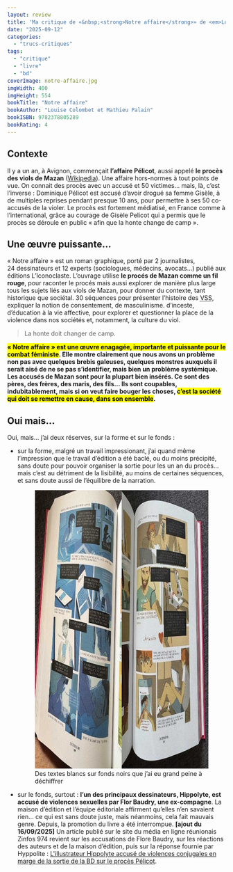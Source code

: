 ```yaml
---
layout: review
title: 'Ma critique de «&nbsp;<strong>Notre affaire</strong>» de <em>Louise Colombet et Mathieu Palain</em>'
date: "2025-09-12"
categories: 
  - "trucs-critiques"
tags: 
  - "critique"
  - "livre"
  - "bd"
coverImage: notre-affaire.jpg
imgWidth: 400
imgHeight: 554
bookTitle: "Notre affaire"
bookAuthor: "Louise Colombet et Mathieu Palain"
bookISBN: 9782378805289                   
bookRating: 4
---
```


<h2>Contexte</h2>

<p>Il y a un an, à Avignon, commençait <strong>l’affaire Pélicot</strong>, aussi appelé <strong>le procès des viols de Mazan</strong> (<a href="https://fr.wikipedia.org/wiki/Affaire_des_viols_de_Mazan">Wikipedia</a>). Une affaire hors-normes à tout points de vue. On connait des procès avec un accusé et 50&nbsp;victimes… mais, là, c’est l’inverse&nbsp;: Dominique Pélicot est accusé d’avoir drogué sa femme Gisèle, à de multiples reprises pendant presque 10&nbsp;ans, pour permettre à ses 50&nbsp;co-accusés de la violer. Le procès est fortement médiatisé, en France comme à l’international, grâce au courage de Gisèle Pelicot qui a permis que le procès se déroule en public «&nbsp;afin que la honte change de camp&nbsp;».</p>

<h2>Une œuvre puissante…</h2>

<p>«&nbsp;Notre affaire&nbsp;» est un roman graphique, porté par 2&nbsp;journalistes, 24&nbsp;dessinateurs et 12&nbsp;experts (sociologues, médecins, avocats…) publié aux éditions L’Iconoclaste. L’ouvrage utilise <strong>le procés de Mazan comme un fil rouge</strong>, pour raconter le procés mais aussi explorer de manière plus large tous les sujets liés aux viols de Mazan, pour donner du contexte, tant historique que sociétal. 30&nbsp;séquences pour présenter l’histoire des <abbr title="Violence Sexuelles et Sexistes">VSS</abbr>, expliquer la notion de consentement, de masculinisme. d’inceste, d’éducation à la vie affective, pour explorer et questionner la place de la violence dans nos sociétés et, notamment, la culture du viol.</p>

<blockquote class="citation">
  <p>La honte doit changer de camp.</p>
</blockquote>

<p><strong><mark>«&nbsp;Notre affaire&nbsp;» est une œuvre enagagée, importante et puissante pour le combat féministe</mark>. Elle montre clairement que nous avons un problème non pas avec quelques brebis galeuses, quelques monstres auxquels il serait aisé de ne se pas s’identifier, mais bien un problème systémique. Les accusés de Mazan sont pour la plupart bien insérés. Ce sont des pères, des frères, des maris, des fils… Ils sont coupables, indubitablement, mais si on veut faire bouger les choses, <mark>c’est la société qui doit se remettre en cause, dans son ensemble</mark>.</strong></p>

<h2>Oui mais…</h2>

<p>Oui, mais… j’ai deux réserves, sur la forme et sur le fonds&nbsp;:</p>

<ul>
  <li>
    sur la forme, malgré un travail impressionant, j’ai quand même l’impression que le travail d’édition a été baclé, ou du moins précipité, sans doute pour pouvoir organiser la sortie pour les un an du procès… mais c’est au détriment de la lisibilité, au moins de certaines séquences, et sans doute aussi de l’équilibre de la narration.
    <figure>
      <img src="/images/2025/09/notre-affaire-pages.jpg" width="960" height="640" alt="Deux pages de la BD qui comportent des textes blancs (et fins) affichés sur fonds noir">
      <figcaption>Des textes blancs sur fonds noirs que j’ai eu grand peine à déchiffrer</figcaption>
    </figure>
  </li>
  <li>sur le fonds, surtout&nbsp;: <strong>l’un des principaux dessinateurs, Hippolyte, est accusé de violences sexuelles par Flor Baudry, une ex-compagne</strong>. La maison d’édition et l’équipe éditoriale affirment qu’elles n’en savaient rien… ce qui est sans doute juste, mais néanmoins, cela fait mauvais genre. Depuis, la promotion du livre a été interrompue. <strong>[ajout du 16/09/2025]</strong> Un article publié sur le site du média en ligne réunionais Zinfos 974 revient sur les accusations de Flore Baudry, sur les réactions des auteurs et de la maison d’édition, puis sur la réponse fournie par Hyppolite&nbsp;: <a href="https://www.zinfos974.com/lillustrateur-hippolyte-accuse-de-violences-conjugales-en-marge-de-la-sortie-de-la-bd-sur-le-proces-pelicot/">L'illustrateur Hippolyte accusé de violences conjugales en marge de la sortie de la <abbr>BD</abbr> sur le procès Pélicot</a>.</li>
</ul>
